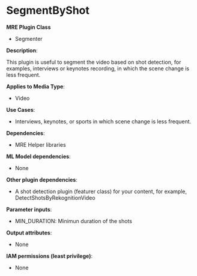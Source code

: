 # SegmentByShot #

**MRE Plugin Class**
- Segmenter

**Description**:

This plugin is useful to segment the video based on shot detection, for examples, interviews or keynotes recording, in which the scene change is less frequent. 

**Applies to Media Type**:
- Video

**Use Cases**:
- Interviews, keynotes, or sports in which scene change is less frequent.

**Dependencies**:
- MRE Helper libraries

**ML Model dependencies**:
- None

**Other plugin dependencies**:
- A shot detection plugin (featurer class) for your content, for example, DetectShotsByRekognitionVideo

**Parameter inputs**:
- MIN_DURATION: Minimun duration of the shots

**Output attributes**:
- None

**IAM permissions (least privilege)**:
- None
